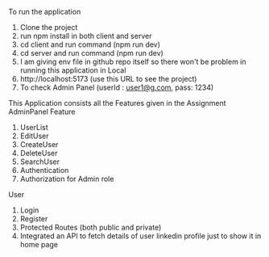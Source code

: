To run the application

1) Clone the project
2) run npm install in both client and server
3) cd client and run command (npm run dev)
4) cd server and run command (npm run dev)
5) I am giving env file in github repo itself so there won't be problem in running this application in Local
6) http://localhost:5173 (use this URL to see the project)
7) To check Admin Panel (userId : user1@g.com, pass: 1234)

This Application consists all the Features given in the Assignment
AdminPanel Feature

1) UserList
2) EditUser
3) CreateUser
4) DeleteUser
5) SearchUser
6) Authentication
7) Authorization for Admin role

User
1) Login
2) Register
3) Protected Routes (both public and private)
4) Integrated an API to fetch details of user linkedin profile just to show it in home page
